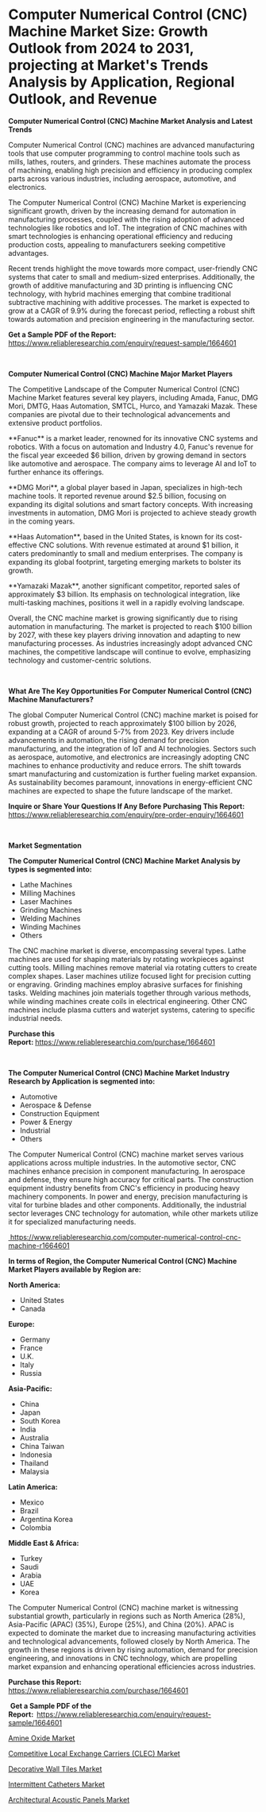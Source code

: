 <p><h1>Computer Numerical Control (CNC) Machine Market Size: Growth Outlook from 2024 to 2031, projecting at Market's Trends Analysis by Application, Regional Outlook, and Revenue</h1></p><p><strong>Computer Numerical Control (CNC) Machine Market Analysis and Latest Trends</strong></p>
<p><p>Computer Numerical Control (CNC) machines are advanced manufacturing tools that use computer programming to control machine tools such as mills, lathes, routers, and grinders. These machines automate the process of machining, enabling high precision and efficiency in producing complex parts across various industries, including aerospace, automotive, and electronics.</p><p>The Computer Numerical Control (CNC) Machine Market is experiencing significant growth, driven by the increasing demand for automation in manufacturing processes, coupled with the rising adoption of advanced technologies like robotics and IoT. The integration of CNC machines with smart technologies is enhancing operational efficiency and reducing production costs, appealing to manufacturers seeking competitive advantages.</p><p>Recent trends highlight the move towards more compact, user-friendly CNC systems that cater to small and medium-sized enterprises. Additionally, the growth of additive manufacturing and 3D printing is influencing CNC technology, with hybrid machines emerging that combine traditional subtractive machining with additive processes. The market is expected to grow at a CAGR of 9.9% during the forecast period, reflecting a robust shift towards automation and precision engineering in the manufacturing sector.</p></p>
<p><strong>Get a Sample PDF of the Report:&nbsp;</strong> <a href="https://www.reliableresearchiq.com/enquiry/request-sample/1664601?utm_campaign=1123&utm_medium=2&utm_source=Github&utm_content=ia&utm_term=09122024&utm_id=computer-numerical-control-cnc-machine">https://www.reliableresearchiq.com/enquiry/request-sample/1664601</a></p>
<p>&nbsp;</p>
<p><strong>Computer Numerical Control (CNC) Machine Major Market Players</strong></p>
<p><p>The Competitive Landscape of the Computer Numerical Control (CNC) Machine Market features several key players, including Amada, Fanuc, DMG Mori, DMTG, Haas Automation, SMTCL, Hurco, and Yamazaki Mazak. These companies are pivotal due to their technological advancements and extensive product portfolios.</p><p>**Fanuc** is a market leader, renowned for its innovative CNC systems and robotics. With a focus on automation and Industry 4.0, Fanuc's revenue for the fiscal year exceeded $6 billion, driven by growing demand in sectors like automotive and aerospace. The company aims to leverage AI and IoT to further enhance its offerings.</p><p>**DMG Mori**, a global player based in Japan, specializes in high-tech machine tools. It reported revenue around $2.5 billion, focusing on expanding its digital solutions and smart factory concepts. With increasing investments in automation, DMG Mori is projected to achieve steady growth in the coming years.</p><p>**Haas Automation**, based in the United States, is known for its cost-effective CNC solutions. With revenue estimated at around $1 billion, it caters predominantly to small and medium enterprises. The company is expanding its global footprint, targeting emerging markets to bolster its growth.</p><p>**Yamazaki Mazak**, another significant competitor, reported sales of approximately $3 billion. Its emphasis on technological integration, like multi-tasking machines, positions it well in a rapidly evolving landscape.</p><p>Overall, the CNC machine market is growing significantly due to rising automation in manufacturing. The market is projected to reach $100 billion by 2027, with these key players driving innovation and adapting to new manufacturing processes. As industries increasingly adopt advanced CNC machines, the competitive landscape will continue to evolve, emphasizing technology and customer-centric solutions.</p></p>
<p>&nbsp;</p>
<p><strong>What Are The Key Opportunities For Computer Numerical Control (CNC) Machine Manufacturers?</strong></p>
<p><p>The global Computer Numerical Control (CNC) machine market is poised for robust growth, projected to reach approximately $100 billion by 2026, expanding at a CAGR of around 5-7% from 2023. Key drivers include advancements in automation, the rising demand for precision manufacturing, and the integration of IoT and AI technologies. Sectors such as aerospace, automotive, and electronics are increasingly adopting CNC machines to enhance productivity and reduce errors. The shift towards smart manufacturing and customization is further fueling market expansion. As sustainability becomes paramount, innovations in energy-efficient CNC machines are expected to shape the future landscape of the market.</p></p>
<p><strong>Inquire or Share Your Questions If Any Before Purchasing This Report:</strong> <a href="https://www.reliableresearchiq.com/enquiry/pre-order-enquiry/1664601?utm_campaign=1123&utm_medium=2&utm_source=Github&utm_content=ia&utm_term=09122024&utm_id=computer-numerical-control-cnc-machine">https://www.reliableresearchiq.com/enquiry/pre-order-enquiry/1664601</a></p>
<p>&nbsp;</p>
<p><strong>Market Segmentation</strong></p>
<p><strong>The Computer Numerical Control (CNC) Machine Market Analysis by types is segmented into:</strong></p>
<p><ul><li>Lathe Machines</li><li>Milling Machines</li><li>Laser Machines</li><li>Grinding Machines</li><li>Welding Machines</li><li>Winding Machines</li><li>Others</li></ul></p>
<p><p>The CNC machine market is diverse, encompassing several types. Lathe machines are used for shaping materials by rotating workpieces against cutting tools. Milling machines remove material via rotating cutters to create complex shapes. Laser machines utilize focused light for precision cutting or engraving. Grinding machines employ abrasive surfaces for finishing tasks. Welding machines join materials together through various methods, while winding machines create coils in electrical engineering. Other CNC machines include plasma cutters and waterjet systems, catering to specific industrial needs.</p></p>
<p><strong>Purchase this Report:&nbsp;</strong><a href="https://www.reliableresearchiq.com/purchase/1664601?utm_campaign=1123&utm_medium=2&utm_source=Github&utm_content=ia&utm_term=09122024&utm_id=computer-numerical-control-cnc-machine">https://www.reliableresearchiq.com/purchase/1664601</a></p>
<p>&nbsp;</p>
<p><strong>The Computer Numerical Control (CNC) Machine Market Industry Research by Application is segmented into:</strong></p>
<p><ul><li>Automotive</li><li>Aerospace & Defense</li><li>Construction Equipment</li><li>Power & Energy</li><li>Industrial</li><li>Others</li></ul></p>
<p><p>The Computer Numerical Control (CNC) machine market serves various applications across multiple industries. In the automotive sector, CNC machines enhance precision in component manufacturing. In aerospace and defense, they ensure high accuracy for critical parts. The construction equipment industry benefits from CNC's efficiency in producing heavy machinery components. In power and energy, precision manufacturing is vital for turbine blades and other components. Additionally, the industrial sector leverages CNC technology for automation, while other markets utilize it for specialized manufacturing needs.</p></p>
<p><a href="https://www.reliableresearchiq.com/computer-numerical-control-cnc-machine-r1664601?utm_campaign=1123&utm_medium=2&utm_source=Github&utm_content=ia&utm_term=09122024&utm_id=computer-numerical-control-cnc-machine">&nbsp;https://www.reliableresearchiq.com/computer-numerical-control-cnc-machine-r1664601</a></p>
<p><strong>In terms of Region, the Computer Numerical Control (CNC) Machine Market Players available by Region are:</strong></p>
<p>
    <p> <strong> North America: </strong>
        <ul>
            <li>United States</li>
            <li>Canada</li>
        </ul>
        </p> 
    <p> <strong> Europe: </strong>
        <ul>
            <li>Germany</li>
            <li>France</li>
            <li>U.K.</li>
            <li>Italy</li>
            <li>Russia</li>
        </ul>
        </p> 
    <p> <strong> Asia-Pacific: </strong>
        <ul>
            <li>China</li>
            <li>Japan</li>
            <li>South Korea</li>
            <li>India</li>
            <li>Australia</li>
            <li>China Taiwan</li>
            <li>Indonesia</li>
            <li>Thailand</li>
            <li>Malaysia</li>
        </ul>
        </p> 
    <p> <strong> Latin America: </strong>
        <ul>
            <li>Mexico</li>
            <li>Brazil</li>
            <li>Argentina Korea</li>
            <li>Colombia</li>
        </ul>
        </p> 
    <p> <strong> Middle East & Africa: </strong>
        <ul>
            <li>Turkey</li>
            <li>Saudi</li>
            <li>Arabia</li>
            <li>UAE</li>
            <li>Korea</li>
        </ul>
    </p>
    </p>
<p><p>The Computer Numerical Control (CNC) machine market is witnessing substantial growth, particularly in regions such as North America (28%), Asia-Pacific (APAC) (35%), Europe (25%), and China (20%). APAC is expected to dominate the market due to increasing manufacturing activities and technological advancements, followed closely by North America. The growth in these regions is driven by rising automation, demand for precision engineering, and innovations in CNC technology, which are propelling market expansion and enhancing operational efficiencies across industries.</p></p>
<p><strong>Purchase this Report: </strong><a href="https://www.reliableresearchiq.com/purchase/1664601?utm_campaign=1123&utm_medium=2&utm_source=Github&utm_content=ia&utm_term=09122024&utm_id=computer-numerical-control-cnc-machine">https://www.reliableresearchiq.com/purchase/1664601</a></p>
<p>&nbsp;<strong>Get a Sample PDF of the Report:&nbsp;&nbsp;</strong><a href="https://www.reliableresearchiq.com/enquiry/request-sample/1664601?utm_campaign=1123&utm_medium=2&utm_source=Github&utm_content=ia&utm_term=09122024&utm_id=computer-numerical-control-cnc-machine">https://www.reliableresearchiq.com/enquiry/request-sample/1664601</a></p>
<p><strong></strong></p>
<p><p><a href="https://www.linkedin.com/pulse/investment-potential-amine-oxide-market-scope-trends-forecasted-bkkxc?utm_campaign=1123&utm_medium=2&utm_source=Github&utm_content=ia&utm_term=09122024&utm_id=computer-numerical-control-cnc-machine">Amine Oxide Market</a></p><p><a href="https://github.com/dierdrecrichton210/Market-Research-Report-List-1/blob/main/competitive-local-exchange-carriers-clec-market.md?utm_campaign=1123&utm_medium=2&utm_source=Github&utm_content=ia&utm_term=09122024&utm_id=computer-numerical-control-cnc-machine">Competitive Local Exchange Carriers (CLEC) Market</a></p><p><a href="https://www.linkedin.com/pulse/decorative-wall-tiles-market-size-growth-expected-reach-cagr-eorcc?utm_campaign=1123&utm_medium=2&utm_source=Github&utm_content=ia&utm_term=09122024&utm_id=computer-numerical-control-cnc-machine">Decorative Wall Tiles Market</a></p><p><a href="https://www.linkedin.com/pulse/analysis-global-intermittent-catheters-market-present-yaj5c?utm_campaign=1123&utm_medium=2&utm_source=Github&utm_content=ia&utm_term=09122024&utm_id=computer-numerical-control-cnc-machine">Intermittent Catheters Market</a></p><p><a href="https://www.linkedin.com/pulse/architectural-acoustic-panels-industry-research-report-qykfc?utm_campaign=1123&utm_medium=2&utm_source=Github&utm_content=ia&utm_term=09122024&utm_id=computer-numerical-control-cnc-machine">Architectural Acoustic Panels Market</a></p></p>